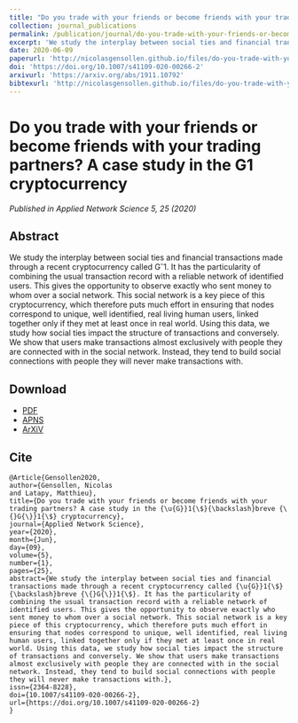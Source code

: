 ```yaml
---
title: "Do you trade with your friends or become friends with your trading partners? A case study in the G1 cryptocurrency"
collection: journal_publications
permalink: /publication/journal/do-you-trade-with-your-friends-or-become-friends-with-your-trading-partners-a-case-study-in-the-g1-cryptocurrency
excerpt: 'We study the interplay between social ties and financial transactions made through a recent cryptocurrency called G˘1. It has the particularity of combining the usual transaction record with a reliable network of identified users. This gives the opportunity to observe exactly who sent money to whom over a social network. This social network is a key piece of this cryptocurrency, which therefore puts much effort in ensuring that nodes correspond to unique, well identified, real living human users, linked together only if they met at least once in real world. Using this data, we study how social ties impact the structure of transactions and conversely. We show that users make transactions almost exclusively with people they are connected with in the social network. Instead, they tend to build social connections with people they will never make transactions with.'
date: 2020-06-09
paperurl: 'http://nicolasgensollen.github.io/files/do-you-trade-with-your-friends-or-become-friends-with-your-trading-partners-a-case-study-in-the-g1-cryptocurrency.pdf'
doi: 'https://doi.org/10.1007/s41109-020-00266-2'
arxivurl: 'https://arxiv.org/abs/1911.10792'
bibtexurl: 'http://nicolasgensollen.github.io/files/do-you-trade-with-your-friends-or-become-friends-with-your-trading-partners-a-case-study-in-the-g1-cryptocurrency.tex'
---
```


# Do you trade with your friends or become friends with your trading partners? A case study in the G1 cryptocurrency

*Published in Applied Network Science 5, 25 (2020)*

## Abstract

We study the interplay between social ties and financial transactions made through a recent cryptocurrency called G˘1. It has the particularity of combining the usual transaction record with a reliable network of identified users. This gives the opportunity to observe exactly who sent money to whom over a social network. This social network is a key piece of this cryptocurrency, which therefore puts much effort in ensuring that nodes correspond to unique, well identified, real living human users, linked together only if they met at least once in real world. Using this data, we study how social ties impact the structure of transactions and conversely. We show that users make transactions almost exclusively with people they are connected with in the social network. Instead, they tend to build social connections with people they will never make transactions with.


## Download

- [PDF](http://nicolasgensollen.github.io/files/do-you-trade-with-your-friends-or-become-friends-with-your-trading-partners-a-case-study-in-the-g1-cryptocurrency.pdf)
- [APNS](https://appliednetsci.springeropen.com/articles/10.1007/s41109-020-00266-2)
- [ArXiV](https://arxiv.org/abs/1911.10792)


## Cite

```
@Article{Gensollen2020,
author={Gensollen, Nicolas
and Latapy, Matthieu},
title={Do you trade with your friends or become friends with your trading partners? A case study in the {\u{G}}1{\$}{\backslash}breve {\{}G{\}}1{\$} cryptocurrency},
journal={Applied Network Science},
year={2020},
month={Jun},
day={09},
volume={5},
number={1},
pages={25},
abstract={We study the interplay between social ties and financial transactions made through a recent cryptocurrency called {\u{G}}1{\$}{\backslash}breve {\{}G{\}}1{\$}. It has the particularity of combining the usual transaction record with a reliable network of identified users. This gives the opportunity to observe exactly who sent money to whom over a social network. This social network is a key piece of this cryptocurrency, which therefore puts much effort in ensuring that nodes correspond to unique, well identified, real living human users, linked together only if they met at least once in real world. Using this data, we study how social ties impact the structure of transactions and conversely. We show that users make transactions almost exclusively with people they are connected with in the social network. Instead, they tend to build social connections with people they will never make transactions with.},
issn={2364-8228},
doi={10.1007/s41109-020-00266-2},
url={https://doi.org/10.1007/s41109-020-00266-2}
}
```


